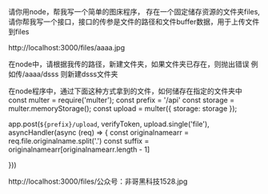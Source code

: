 

请你用node，帮我写一个简单的图床程序， 存在一个固定储存资源的文件夹files,请你帮我写一个接口，接口的传参是文件的路径和文件buffer数据，用于上传文件到files



http://localhost:3000/files/aaaa.jpg

在node中，请根据我传的路径，新建文件夹，如果文件夹已存在，则抛出错误
例如传/aaaa/dsss 则新建dsss文件夹

在node程序中，通过下面这种方式拿到的文件，如何储存在指定的文件夹中
const multer = require('multer');
const prefix = '/api'
const storage = multer.memoryStorage();
const upload = multer({ storage: storage });

app.post(`${prefix}/upload`, verifyToken, upload.single('file'), asyncHandler(async (req) => {
    const originalnamearr = req.file.originalname.split('.')
    const suffix = originalnamearr[originalnamearr.length - 1]

}))


http://localhost:3000/files/公众号：非哥黑科技1528.jpg